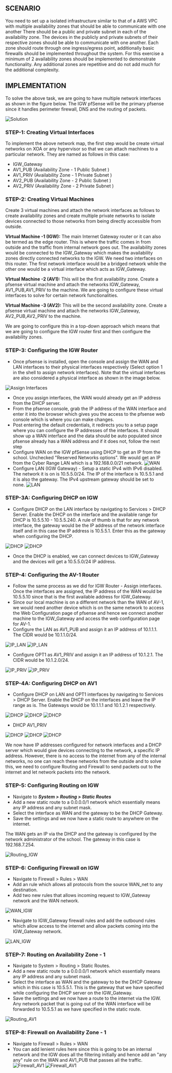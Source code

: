 ## **SCENARIO**

You need to set up a isolated infrastructure similar to that of a AWS VPC with multiple availability zones that should be able to communicate with one another  There should be a public and private subnet in each of the availability zone. The devices in the publicly and private subnets of their respective zones should be able to communicate with one another. Each zone should route through one ingress/egress point, additionally basic firewalls should be implemented throughout the system. For this exercise a minimum of 2 availability zones should be implemented to demonstrate functionality. Any additional zones are repetitive and do not add much for the additional complexity.

## **IMPLEMENTATION**

To solve the above task, we are going to have multiple network interfaces as shown in the figure below. The IGW pfSense will be the primary pfsense since it handles perimeter firewall, DNS and the routing of packets.

![Solution](Images/CCDC_Practice_Scenario_1.png)

### **STEP-1:** Creating Virtual Interfaces

To implement the above network map, the first step would be create virtual networks on XOA or any hypervisor so that we can attach machines to a particular network. They are named as follows in this case:

* IGW_Gateway
* AV1_PUB (Availability Zone - 1 Public Subnet )
* AV1_PRIV (Availability Zone - 1 Private Subnet )
* AV2_PUB (Availability Zone - 2 Public Subnet )
* AV2_PRIV  (Availability Zone - 2 Private Subnet )

### **STEP-2:** Creating Virtual Machines

Create 3 virtual machines and attach the network interfaces as follows to create availability zones and create multiple private networks to isolate devices connected to those networks from being directly accessible from outside.

**VIrtual Machine -1 (IGW):** The main Internet Gateway router or it can also be termed as the edge router. This is where the traffic comes in from outside and the traffic from internal network goes out. The availability zones would be connected to the IGW_Gateway which makes the availability zones directly connected networks to the IGW. We need two interfaces on this router. The first network interface would be a bridged network while the other one would be a virtual interface which acts as IGW_Gateway.

**VIrtual Machine -2 (AV1):** This will be the first availability zone. Create a pfsense virtual machine and attach the networks IGW_Gateway, AV1_PUB,AV1_PRIV to the machine. We are going to configure these virtual interfaces to solve for certain network functionalities.

**VIrtual Machine -3 (AV2):** This will be the second availability zone. Create a pfsense virtual machine and attach the networks IGW_Gateway, AV2_PUB,AV2_PRIV to the machine.

We are going to configure this in a top-down approach which means that we are going to configure the IGW router first and then configure the availability zones.

### **STEP-3:**  Configuring the IGW Router

* Once pfsense is installed, open the console and assign the WAN and LAN interfaces to their physical interfaces respectively (Select option 1 in the shell to assign network interfaces). Note that the virtual interfaces are also considered a physical interface as shown in the image below.

![Assign Interfaces](Images/2.png)

* Once you assign interfaces, the WAN would already get an IP address from the DHCP server.
* From the pfsense console, grab the IP address of the WAN interface and enter it into the browser which gives you the access to the pfsense web console which is where you can make changes.
* Post entering the default credentials, it redirects you to a setup page where you can configure the IP addresses of the interfaces. It should show up a WAN interface and the data should be auto populated since pfsense already has a WAN address and if it does not, follow the next step
* Configure WAN on the IGW pfSense using DHCP to get an IP from the school. Unchecked "Reserved Networks options". We would get an IP from the Cyber Range LAN which is a 192.168.0.0/21 network.
![WAN](Images/3.png)
* Configure LAN (IGW Gateway) - Setup a static IPv4 with IPv6 disabled. The network it is on is 10.5.5.0/24. The IP of the interface is 10.5.5.1 and it is also the gateway. The IPv4  upstream gateway should be set to none.
 ![LAN](Images/4.png)

### **STEP-3A:**  Configuring DHCP on IGW

* Configure DHCP on the LAN interface by navigating to Services > DHCP Server. Enable the DHCP on the interface and the available range for DHCP is 10.5.5.10 - 10.5.5.240. A rule of thumb is that for any network interface, the gateway would be the IP address of the network interface itself and in this case the IP address is 10.5.5.1. Enter this as the gateway when configuring the DHCP.
  
 ![DHCP](Images/5.png)
![DHCP](Images/6.png)

* Once the DHCP is enabled, we can connect devices to IGW_Gateway and the devices will get a 10.5.5.0/24 IP address.

### **STEP-4:**  Configuring the AV-1 Router

* Follow the same process as we did for IGW Router - Assign interfaces. Once the interfaces are assigned, the IP address of the WAN would be 10.5.5.10 since that is the first available address for IGW_Gateway.
* Since our local machine is on a different network than the WAN of AV-1, we would need another device which is on the same network to access the Web Configuration page of pfsense and hence we connect another machine to the IGW_Gateway and access the web configuration page for AV-1.
* Configure the LAN as AV1_PUB and assign it an IP address of 10.1.1.1. The CIDR would be 10.1.1.0/24.
  
![IP_LAN](Images/AV1_LAN.png)
![IP_LAN](Images/AV1_LAN1.png)

* Configure OPT1 as AV1_PRIV and assign it an IP address of 10.1.2.1. The CIDR would be 10.1.2.0/24.

![IP_PRIV](Images/AV1_OPT.png)
![IP_PRIV](Images/AV1_OPT1.png)

### **STEP-4A:**  Configuring DHCP on AV1

* Configure DHCP on LAN and OPT1 interfaces by navigating to Services > DHCP Server. Enable the DHCP on the interfaces and leave the IP range as is. The Gateways would be 10.1.1.1 and 10.1.2.1 respectively.
  
![DHCP](Images/AV1_DHCP_LAN.png)
![DHCP](Images/AV1_DHCP_LAN1.png)
![DHCP](Images/AV1_DHCP_LAN2.png)

* DHCP AV1_PRIV
  
![DHCP](Images/DHCP_LAN2.png)
![DHCP](Images/DHCP1_LAN2.png)
![DHCP](Images/DHCP1_LAN2.png)

We now have IP addresses configured for network interfaces and a DHCP server which would give devices connecting to the network, a specific IP address. However, there is no access to the internet from any of the internal networks, no one can reach these networks from the outside and to solve this, we need to configure Routing and Firewall to send packets out to the internet and let network packets into the network.

### **STEP-5:**  Configuring Routing on IGW

* Navigate to ***System > Routing > Static Routes***
* Add a new static route to a 0.0.0.0/1 network which essentially means any IP address and any subnet mask. 
* Select the interface as WAN and the gateway to be the DHCP Gateway.
* Save the settings and we now have a static route to anywhere on the internet.

The WAN gets an IP via the DHCP and the gateway is configured by the network administrator of the
school. The gateway in this case is 192.168.7.254.

![Routing_IGW](Images/Routing_IGW.png)

### **STEP-6:** Configuring Firewall on IGW

* Navigate to Firewall > Rules > WAN
* Add an rule which allows all protocols from the source WAN_net to any destination.
* Add two new rules that allows incoming request to IGW_Gateway network and the WAN network.

![WAN_IGW](Images/Firewall_IGW.png)

* Navigate to IGW_Gateway firewall rules and add the outbound rules which allow access to the internet and allow packets coming into the IGW_Gateway network.

![LAN_IGW](Images/Firewall_IGW1.png)

### **STEP-7:** Routing on Availability Zone - 1

* Navigate to System > Routing > Static Routes.
* Add a new static route to a 0.0.0.0/1 network which essentially means any IP address and any subnet mask. 
* Select the interface as WAN and the gateway to be the DHCP Gateway which in this case is 10.5.5.1. This is the gateway that we have specified while configuring the DHCP server on the IGW_Gateway.
* Save the settings and we now have a route to the internet via the IGW. Any network packet that is going out of the WAN interface will be forwarded to 10.5.5.1 as we have specified in the static route. 

![Routing_AV1](Images/Routing_AV1.png)

### **STEP-8:** Firewall on Availability Zone - 1

* Navigate to Firewall > Rules > WAN
* You can add lenient rules here since this is going to be an internal network and the IGW does all the filtering initially and hence add an "any any" rule on the WAN and AV1_PUB that passes all the traffic.
![Firewall_AV1](Images/Firewall_AV1.png)
![Firewall_AV1](Images/Firewall_AV1.1.png)